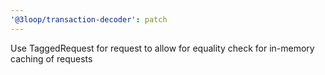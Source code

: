```yaml
---
'@3loop/transaction-decoder': patch
---
```


Use TaggedRequest for request to allow for equality check for in-memory caching of requests
